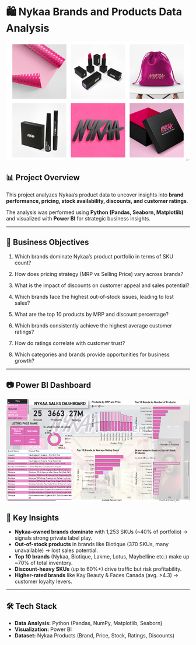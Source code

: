 # 🛍️ Nykaa Brands and Products Data Analysis

<p align="center">
  <img src="images/Nykaa Image.png" alt="Nykaa Logo" width="1000"/>
</p>

## 📊 Project Overview
This project analyzes Nykaa’s product data to uncover insights into **brand performance, pricing, stock availability, discounts, and customer ratings**.  

The analysis was performed using **Python (Pandas, Seaborn, Matplotlib)** and visualized with **Power BI** for strategic business insights.

---
## 🎯 Business Objectives

1. Which brands dominate Nykaa’s product portfolio in terms of SKU count?

2. How does pricing strategy (MRP vs Selling Price) vary across brands?

3. What is the impact of discounts on customer appeal and sales potential?

4. Which brands face the highest out-of-stock issues, leading to lost sales?

5. What are the top 10 products by MRP and discount percentage?

6. Which brands consistently achieve the highest average customer ratings?

7. How do ratings correlate with customer trust?

8. Which categories and brands provide opportunities for business growth?

---
## 📷 Power BI Dashboard
<p align="center">
  <img src="images/Nykaa Dashboard PNG.png" alt="Power BI Dashboard" width="1000"/>
</p>

## 🧩 Key Insights
- **Nykaa-owned brands dominate** with 1,253 SKUs (~40% of portfolio) → signals strong private label play.  
- **Out-of-stock products** in brands like Biotique (370 SKUs, many unavailable) → lost sales potential.  
- **Top 10 brands** (Nykaa, Biotique, Lakme, Lotus, Maybelline etc.) make up ~70% of total inventory.  
- **Discount-heavy SKUs** (up to 60%+) drive traffic but risk profitability.  
- **Higher-rated brands** like Kay Beauty & Faces Canada (avg. >4.3) → customer loyalty levers.  

---
## 🛠️ Tech Stack
- **Data Analysis:** Python (Pandas, NumPy, Matplotlib, Seaborn)  
- **Visualization:** Power BI  
- **Dataset:** Nykaa Products (Brand, Price, Stock, Ratings, Discounts)  





